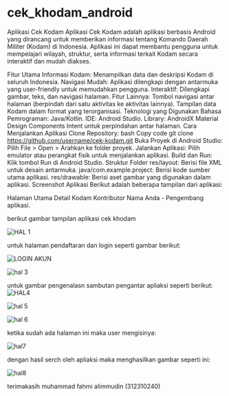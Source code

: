 # cek_khodam_android

Aplikasi Cek Kodam
Aplikasi Cek Kodam adalah aplikasi berbasis Android yang dirancang untuk memberikan informasi tentang Komando Daerah Militer (Kodam) di Indonesia. Aplikasi ini dapat membantu pengguna untuk mempelajari wilayah, struktur, serta informasi terkait Kodam secara interaktif dan mudah diakses.

Fitur Utama
Informasi Kodam: Menampilkan data dan deskripsi Kodam di seluruh Indonesia.
Navigasi Mudah: Aplikasi dilengkapi dengan antarmuka yang user-friendly untuk memudahkan pengguna.
Interaktif: Dilengkapi gambar, teks, dan navigasi halaman.
Fitur Lainnya:
Tombol navigasi antar halaman (berpindah dari satu aktivitas ke aktivitas lainnya).
Tampilan data Kodam dalam format yang terorganisasi.
Teknologi yang Digunakan
Bahasa Pemrograman: Java/Kotlin.
IDE: Android Studio.
Library:
AndroidX
Material Design Components
Intent untuk perpindahan antar halaman.
Cara Menjalankan Aplikasi
Clone Repository:
bash
Copy code
git clone https://github.com/username/cek-kodam.git
Buka Proyek di Android Studio:
Pilih File > Open > Arahkan ke folder proyek.
Jalankan Aplikasi:
Pilih emulator atau perangkat fisik untuk menjalankan aplikasi.
Build dan Run:
Klik tombol Run di Android Studio.
Struktur Folder
res/layout: Berisi file XML untuk desain antarmuka.
java/com.example.project: Berisi kode sumber utama aplikasi.
res/drawable: Berisi aset gambar yang digunakan dalam aplikasi.
Screenshot Aplikasi
Berikut adalah beberapa tampilan dari aplikasi:

Halaman Utama Detail Kodam
Kontributor
Nama Anda - Pengembang aplikasi.

berikut gambar tampilan aplikasi cek khodam

![HAL 1](https://github.com/user-attachments/assets/36cf080b-4f51-42d4-beb0-9de8ff1d554c)

untuk halaman pendaftaran dan login seperti gambar berikut:

![LOGIN AKUN](https://github.com/user-attachments/assets/ed1b0f6e-7e61-4420-baa1-005c6294e9cf)

![hal 3](https://github.com/user-attachments/assets/a4aa8333-b11f-4a59-aeae-05f16dfe623b)

untuk gambar pengenalasn sambutan pengantar apliaksi seperti berikut:
![HAL4](https://github.com/user-attachments/assets/29ee91d9-6ce1-4180-8be6-334f31e62c29)

![hal 5](https://github.com/user-attachments/assets/89301274-9100-4420-97a3-4df916257187)

![hal 6](https://github.com/user-attachments/assets/eace5841-ca80-4b58-b350-d0e77c43c3b2)

ketika sudah ada halaman ini maka user mengisinya:

![hal7](https://github.com/user-attachments/assets/9fdf4eb7-2829-4ffd-b415-4aff3bd3c1be)

dengan hasil serch oleh apliaksi maka menghasilkan gambar seperti ini:

![hal8](https://github.com/user-attachments/assets/09602876-d7c2-4fe2-ac27-3f09d10f079a)

terimakasih
muhammad fahmi alimmudin (312310240)
